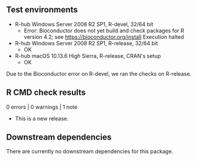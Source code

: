 ## Test environments
* R-hub Windows Server 2008 R2 SP1, R-devel, 32/64 bit
    * Error: Bioconductor does not yet build and check packages for R version 4.2; see https://bioconductor.org/install Execution halted
* R-hub Windows Server 2008 R2 SP1, R-release, 32/64 bit
    * OK
* R-hub macOS 10.13.6 High Sierra, R-release, CRAN's setup
    * OK

Due to the Bioconductor error on R-devel, we ran the checks on R-release.

## R CMD check results

0 errors | 0 warnings | 1 note

* This is a new release.

## Downstream dependencies
There are currently no downstream dependencies for this package.



